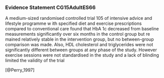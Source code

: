 ### Evidence Statement CG15AdultES66
A medium-sized randomised controlled trial 105 of intensive advice and lifestyle programme w ith specified diet and exercise prescriptions compared to conventional care found that HbA 1c decreased from baseline measurements significantly over six months in the control group but re mained relatively stable in the intervention group, but no between-group comparison was made. Also, HDL cholesterol and triglycerides were not significantly different between groups at any phase of the study. However exercise sessions were not standardised in the study and a lack of blinding limited the validity of the trial



[@Perry_1997]
